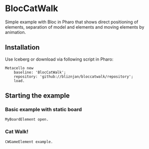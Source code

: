 # BlocCatWalk
Simple example with Bloc in Pharo that shows direct positioning of elements, separation of model and elements and moving elements by animation.

## Installation
Use Iceberg or download via following script in Pharo:

```
Metacello new
    baseline: 'BlocCatWalk';
    repository: 'github://bliznjan/bloccatwalk/repository';
    load.
```
## Starting the example

### Basic example with static board

```
MyBoardElement open.
```
### Cat Walk!

```
CWGameElement example.
```
